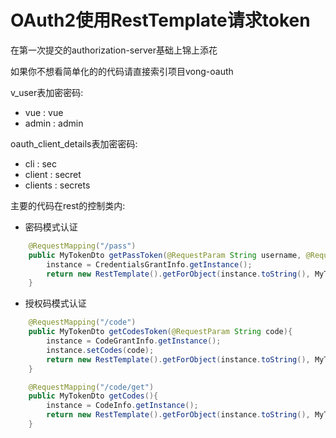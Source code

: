 # OAuth2使用RestTemplate请求token
在第一次提交的authorization-server基础上锦上添花

如果你不想看简单化的的代码请直接索引项目vong-oauth

v_user表加密密码:
  - vue : vue
  - admin : admin


oauth_client_details表加密密码:
  - cli : sec
  - client : secret
  - clients : secrets


主要的代码在rest的控制类内:

- 密码模式认证

``` java
    @RequestMapping("/pass")
    public MyTokenDto getPassToken(@RequestParam String username, @RequestParam String password) throws UserPrincipalNotFoundException {
        instance = CredentialsGrantInfo.getInstance();
        return new RestTemplate().getForObject(instance.toString(), MyTokenDto.class);
    }
```

- 授权码模式认证

``` java
    @RequestMapping("/code")
    public MyTokenDto getCodesToken(@RequestParam String code){
        instance = CodeGrantInfo.getInstance();
        instance.setCodes(code);
        return new RestTemplate().getForObject(instance.toString(), MyTokenDto.class);
    }

    @RequestMapping("/code/get")
    public MyTokenDto getCodes(){
        instance = CodeInfo.getInstance();
        return new RestTemplate().getForObject(instance.toString(), MyTokenDto.class);
    }
```
